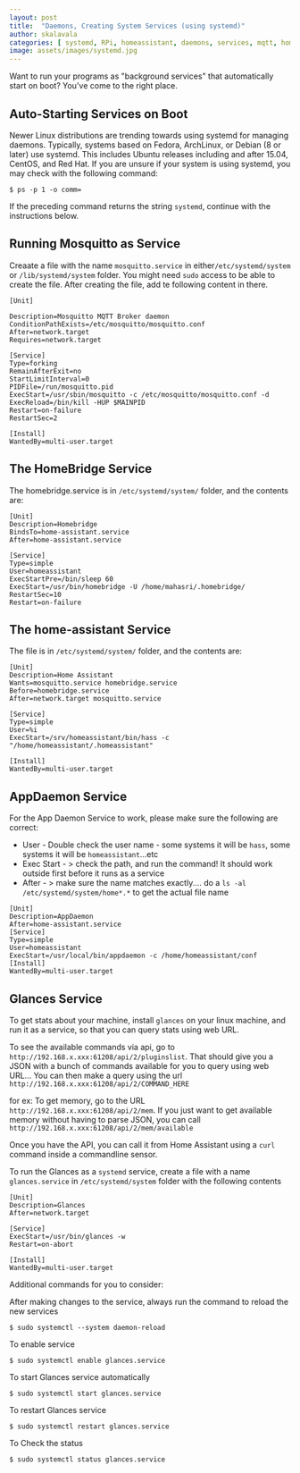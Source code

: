 ```yaml
---
layout: post
title:  "Daemons, Creating System Services (using systemd)"
author: skalavala
categories: [ systemd, RPi, homeassistant, daemons, services, mqtt, homebridge, App-Daemon ]
image: assets/images/systemd.jpg
---
```

Want to run your programs as "background services" that automatically start on boot? You've come to the right place.

## Auto-Starting Services on Boot

Newer Linux distributions are trending towards using systemd for managing daemons. Typically, systems based on Fedora, ArchLinux, or Debian (8 or later) use systemd. This includes Ubuntu releases including and after 15.04, CentOS, and Red Hat. If you are unsure if your system is using systemd, you may check with the following command:

```
$ ps -p 1 -o comm=
```
If the preceding command returns the string `systemd`, continue with the instructions below.

## Running Mosquitto as Service

Creaate a file with the name `mosquitto.service` in either`/etc/systemd/system` or `/lib/systemd/system` folder. You might need `sudo` access to be able to create the file. After creating the file, add te following content in there. 

```
[Unit]

Description=Mosquitto MQTT Broker daemon
ConditionPathExists=/etc/mosquitto/mosquitto.conf
After=network.target
Requires=network.target

[Service]
Type=forking
RemainAfterExit=no
StartLimitInterval=0
PIDFile=/run/mosquitto.pid
ExecStart=/usr/sbin/mosquitto -c /etc/mosquitto/mosquitto.conf -d
ExecReload=/bin/kill -HUP $MAINPID
Restart=on-failure
RestartSec=2

[Install]
WantedBy=multi-user.target
```

## The HomeBridge Service
The homebridge.service is in `/etc/systemd/system/` folder, and the contents are:

```
[Unit]
Description=Homebridge
BindsTo=home-assistant.service
After=home-assistant.service

[Service]
Type=simple
User=homeassistant
ExecStartPre=/bin/sleep 60
ExecStart=/usr/bin/homebridge -U /home/mahasri/.homebridge/
RestartSec=10
Restart=on-failure
```

## The home-assistant Service

The file is in `/etc/systemd/system/` folder, and the contents are:

```
[Unit]
Description=Home Assistant
Wants=mosquitto.service homebridge.service
Before=homebridge.service
After=network.target mosquitto.service

[Service]
Type=simple
User=%i
ExecStart=/srv/homeassistant/bin/hass -c "/home/homeassistant/.homeassistant"

[Install]
WantedBy=multi-user.target
```

## AppDaemon Service

For the App Daemon Service to work, please make sure the following are correct:
* User - Double check the user name - some systems it will be `hass`, some systems it will be `homeassistant`...etc
* Exec Start - > check the path, and run the command! It should work outside first before it runs as a service  
* After - > make sure the name matches exactly.... do a `ls -al /etc/systemd/system/home*.*` to get the actual file name

```
[Unit]
Description=AppDaemon
After=home-assistant.service
[Service]
Type=simple
User=homeassistant
ExecStart=/usr/local/bin/appdaemon -c /home/homeassistant/conf
[Install]
WantedBy=multi-user.target
```

## Glances Service
To get stats about your machine, install `glances` on your linux machine, and run it as a service, so that you can query stats using web URL.

To see the available commands via api, go to `http://192.168.x.xxx:61208/api/2/pluginslist`. That should give you a JSON with a bunch of commands available for you to query using web URL... You can then make a query using the url `http://192.168.x.xxx:61208/api/2/COMMAND_HERE`

for ex: To get memory, go to the URL `http://192.168.x.xxx:61208/api/2/mem`. If you just want to get available memory without having to parse JSON, you can call `http://192.168.x.xxx:61208/api/2/mem/available`

Once you have the API, you can call it from Home Assistant using a `curl` command inside a commandline sensor.

To run the Glances as a `systemd` service, create a file with a name `glances.service` in `/etc/systemd/system` folder with the following contents

```
[Unit]
Description=Glances
After=network.target

[Service]
ExecStart=/usr/bin/glances -w
Restart=on-abort

[Install]
WantedBy=multi-user.target

```

Additional commands for you to consider:

After making changes to the service, always run the command to reload the new services
```
$ sudo systemctl --system daemon-reload
```

To enable service
```
$ sudo systemctl enable glances.service
```

To start Glances service automatically
```
$ sudo systemctl start glances.service
```

To restart Glances service
``` 
$ sudo systemctl restart glances.service
```

To Check the status
```
$ sudo systemctl status glances.service
```
